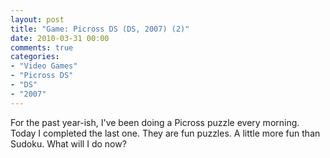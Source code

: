 ```yaml
---
layout: post
title: "Game: Picross DS (DS, 2007) (2)"
date: 2010-03-31 00:00
comments: true
categories:
- "Video Games"
- "Picross DS"
- "DS"
- "2007"
---
```


For the past year-ish, I've been doing a Picross puzzle every
morning. Today I completed the last one. They are fun puzzles. A
little more fun than Sudoku. What will I do now?
